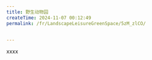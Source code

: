```yaml
---
title: 野生动物园
createTime: 2024-11-07 00:12:49
permalink: /fr/LandscapeLeisureGreenSpace/5zM_zlCO/


---
```


xxxx